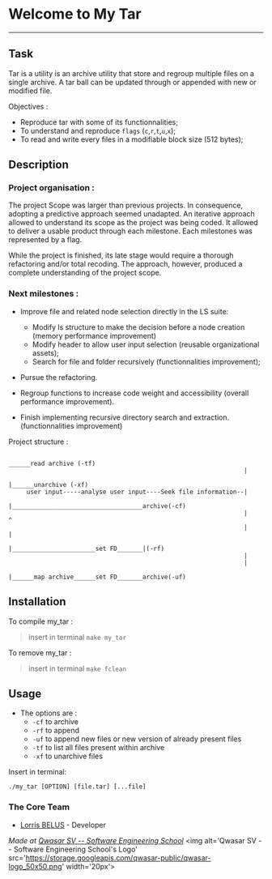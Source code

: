 # Welcome to My Tar
***

## Task

Tar is a utility is an archive utility that store and regroup multiple files on a single archive. A tar ball can be updated through or appended with new or modified file.

Objectives :
- Reproduce tar with some of its functionnalities;
- To understand and reproduce ``flags`` (``c``,``r``,``t``,``u``,``x``);
- To read and write every files in a modifiable block size (512 bytes);

## Description

### Project organisation :
 The project Scope was larger than previous projects. In consequence, adopting a predictive approach seemed unadapted. 
An iterative approach allowed to understand its scope as the project was being coded. It allowed to deliver a usable product through each milestone.
Each milestones was represented by a flag. 

While the project is finished, its late stage would require a thorough refactoring and/or total recoding. 
The approach, however, produced a complete understanding of the project scope.  

### Next milestones : 

- Improve file and related node selection directly in the LS suite:
    * Modify ls structure to make the decision before a node creation (memory performance improvement)
    * Modify header to allow user input selection (reusable organizational assets);
    * Search for file and folder recursively (functionnalities improvement);

- Pursue the refactoring.
- Regroup functions to increase code weight and accessibility (overall performance improvement).
- Finish implementing recursive directory search and extraction.(functionnalities improvement)


Project structure : 

```
                                                                  ______read archive (-tf)
                                                                 |
                                                                 |______unarchive (-xf)
     user input-----analyse user input----Seek file information--|  
                                                                 |____________________________________archive(-cf)
                                                                 |                                    ^
                                                                 |                                    |
                                                                 |_______________________set FD_______|(-rf)
                                                                 |                                   
                                                                 |                                   
                                                                 |______map archive______set FD_______archive(-uf)
```
## Installation

To compile my_tar :
> insert in terminal ``make my_tar``

To remove my_tar :
> insert in terminal ``make fclean``

## Usage

- The options are : 
    * ``-cf`` to archive
    * ``-rf`` to append
    * ``-uf`` to append new files or new version of already present files
    * ``-tf`` to list all files present within archive
    * ``-xf`` to unarchive files

Insert in terminal:
```
./my_tar [OPTION] [file.tar] [...file] 
```

### The Core Team
* [Lorris BELUS](//github.com/Lbelus) - Developer


<span><i>Made at <a href='https://qwasar.io'>Qwasar SV -- Software Engineering School</a></i></span>
<span><img alt='Qwasar SV -- Software Engineering School's Logo' src='https://storage.googleapis.com/qwasar-public/qwasar-logo_50x50.png' width='20px'></span>
